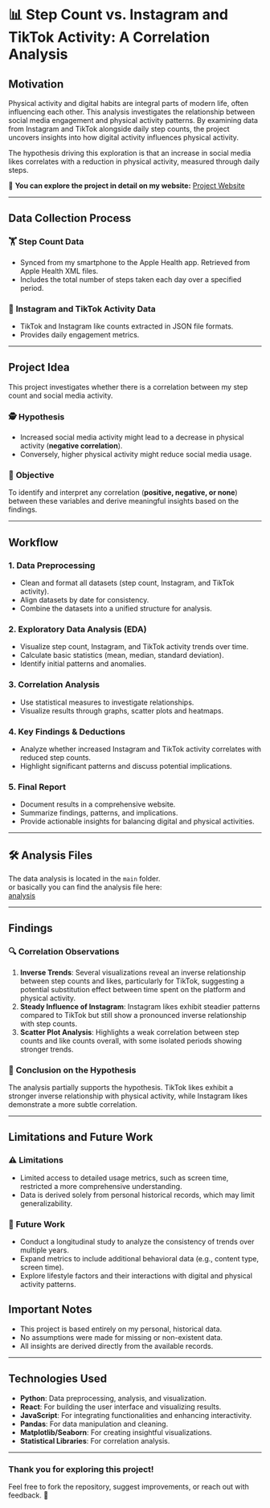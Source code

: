 # 📊 Step Count vs. Instagram and TikTok Activity: A Correlation Analysis

## **Motivation**
Physical activity and digital habits are integral parts of modern life, often influencing each other. This analysis investigates the relationship between social media engagement and physical activity patterns. By examining data from Instagram and TikTok alongside daily step counts, the project uncovers insights into how digital activity influences physical activity.

The hypothesis driving this exploration is that an increase in social media likes correlates with a reduction in physical activity, measured through daily steps.

🔗 **You can explore the project in detail on my website:** [Project Website](https://dsa-210-project.vercel.app/)

---

## **Data Collection Process**

### 🏋️ **Step Count Data**
- Synced from my smartphone to the Apple Health app. Retrieved from Apple Health XML files.
- Includes the total number of steps taken each day over a specified period.

### 🔰 **Instagram and TikTok Activity Data**
- TikTok and Instagram like counts extracted in JSON file formats.
- Provides daily engagement metrics.



---

## **Project Idea**

This project investigates whether there is a correlation between my step count and social media activity.

### 🕵️ **Hypothesis**
- Increased social media activity might lead to a decrease in physical activity (**negative correlation**).
- Conversely, higher physical activity might reduce social media usage.

### 🎯 **Objective**
To identify and interpret any correlation (**positive, negative, or none**) between these variables and derive meaningful insights based on the findings.

---

## **Workflow**

### **1. Data Preprocessing**
- Clean and format all datasets (step count, Instagram, and TikTok activity).
- Align datasets by date for consistency.
- Combine the datasets into a unified structure for analysis.

### **2. Exploratory Data Analysis (EDA)**
- Visualize step count, Instagram, and TikTok activity trends over time.
- Calculate basic statistics (mean, median, standard deviation).
- Identify initial patterns and anomalies.

### **3. Correlation Analysis**
- Use statistical measures to investigate relationships.
- Visualize results through graphs, scatter plots and heatmaps.

### **4. Key Findings & Deductions**
- Analyze whether increased Instagram and TikTok activity correlates with reduced step counts.
- Highlight significant patterns and discuss potential implications.

### **5. Final Report**
- Document results in a comprehensive website.
- Summarize findings, patterns, and implications.
- Provide actionable insights for balancing digital and physical activities.


---
## 🛠 Analysis Files

The data analysis is located in the `main` folder.  
or basically you can find the analysis file here:  
[analysis](https://github.com/umutkeremzengin/DSA210_PROJECT/blob/main/DSA210%20data-checkpoint.ipynb)


---

## **Findings**

### 🔍 **Correlation Observations**
1. **Inverse Trends**: Several visualizations reveal an inverse relationship between step counts and likes, particularly for TikTok, suggesting a potential substitution effect between time spent on the platform and physical activity.
2. **Steady Influence of Instagram**: Instagram likes exhibit steadier patterns compared to TikTok but still show a pronounced inverse relationship with step counts.
3. **Scatter Plot Analysis**: Highlights a weak correlation between step counts and like counts overall, with some isolated periods showing stronger trends.

### 🧩 **Conclusion on the Hypothesis**
The analysis partially supports the hypothesis. TikTok likes exhibit a stronger inverse relationship with physical activity, while Instagram likes demonstrate a more subtle correlation.

---

## **Limitations and Future Work**

### ⚠️ **Limitations**
- Limited access to detailed usage metrics, such as screen time, restricted a more comprehensive understanding.
- Data is derived solely from personal historical records, which may limit generalizability.

### 🚀 **Future Work**
- Conduct a longitudinal study to analyze the consistency of trends over multiple years.
- Expand metrics to include additional behavioral data (e.g., content type, screen time).
- Explore lifestyle factors and their interactions with digital and physical activity patterns.

  
## **Important Notes**

- This project is based entirely on my personal, historical data.
- No assumptions were made for missing or non-existent data.
- All insights are derived directly from the available records.

---

## **Technologies Used**

- **Python**: Data preprocessing, analysis, and visualization.
- **React**: For building the user interface and visualizing results.
- **JavaScript**: For integrating functionalities and enhancing interactivity.
- **Pandas**: For data manipulation and cleaning.
- **Matplotlib/Seaborn**: For creating insightful visualizations.
- **Statistical Libraries**: For correlation analysis.

---

### Thank you for exploring this project! 
Feel free to fork the repository, suggest improvements, or reach out with feedback. 🚀
